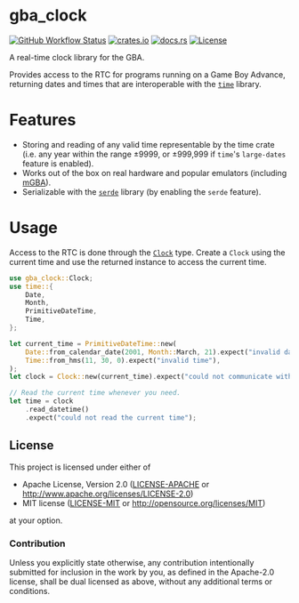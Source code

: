 # gba_clock

[![GitHub Workflow Status](https://img.shields.io/github/actions/workflow/status/Anders429/gba_clock/ci.yml?branch=master)](https://github.com/Anders429/gba_clock/actions/workflows/ci.yml)
[![crates.io](https://img.shields.io/crates/v/gba_clock)](https://crates.io/crates/gba_clock)
[![docs.rs](https://docs.rs/gba_clock/badge.svg)](https://docs.rs/gba_clock)
[![License](https://img.shields.io/crates/l/gba_clock)](#license)

A real-time clock library for the GBA.

Provides access to the RTC for programs running on a Game Boy Advance, returning dates and times that are interoperable with the [`time`](https://crates.io/crates/time) library.

# Features
- Storing and reading of any valid time representable by the time crate (i.e. any year within the range ±9999, or ±999,999 if `time`'s `large-dates` feature is enabled).
- Works out of the box on real hardware and popular emulators (including [mGBA](https://mgba.io/)).
- Serializable with the [`serde`](https://crates.io/crates/serde) library (by enabling the `serde` feature).

# Usage
Access to the RTC is done through the [`Clock`](https://docs.rs/gba_clock/latest/gba_clock/struct.Clock.html) type. Create a `Clock` using the current time and use the returned instance to access the current time.

``` rust
use gba_clock::Clock;
use time::{
    Date,
    Month,
    PrimitiveDateTime,
    Time,
};

let current_time = PrimitiveDateTime::new(
    Date::from_calendar_date(2001, Month::March, 21).expect("invalid date"),
    Time::from_hms(11, 30, 0).expect("invalid time"),
);
let clock = Clock::new(current_time).expect("could not communicate with the RTC");

// Read the current time whenever you need.
let time = clock
    .read_datetime()
    .expect("could not read the current time");
```

## License
This project is licensed under either of

* Apache License, Version 2.0
([LICENSE-APACHE](https://github.com/Anders429/gba_clock/blob/HEAD/LICENSE-APACHE) or
http://www.apache.org/licenses/LICENSE-2.0)
* MIT license
([LICENSE-MIT](https://github.com/Anders429/gba_clock/blob/HEAD/LICENSE-MIT) or
http://opensource.org/licenses/MIT)

at your option.

### Contribution
Unless you explicitly state otherwise, any contribution intentionally submitted for inclusion in the work by you, as defined in the Apache-2.0 license, shall be dual licensed as above, without any additional terms or conditions.
